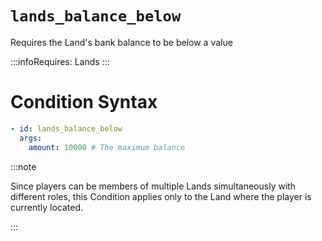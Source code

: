 # `lands_balance_below`

Requires the Land's bank balance to be below a value

:::infoRequires:
Lands
:::
# Condition Syntax
```yaml
- id: lands_balance_below
  args:
    amount: 10000 # The maximum balance
```

:::note  
  
Since players can be members of multiple Lands simultaneously with different roles, this Condition applies only to the Land where the player is currently located.

:::